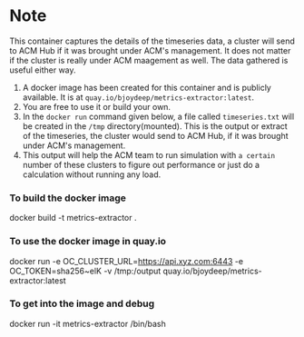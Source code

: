 # Note
This container captures the details of the timeseries data, a cluster will send to ACM Hub if it was brought under ACM's management. It does not matter if the cluster is really under ACM maagement as well. The data gathered is useful either way.

1. A docker image has been created for this container and is publicly available. It is at `quay.io/bjoydeep/metrics-extractor:latest`.
1. You are free to use it or build your own.
1. In the `docker run` command given below, a file called `timeseries.txt` will be created in the `/tmp` directory(mounted). This is the output or extract of the timeseries, the cluster would send to ACM Hub, if it was brought under ACM's management.
1. This output will help the ACM team to run simulation with `a certain` number of these clusters to figure out performance or just do a calculation without running any load.

### To build the docker image
docker build -t metrics-extractor .

### To use the docker image in quay.io
docker run -e OC_CLUSTER_URL=https://api.xyz.com:6443 -e OC_TOKEN=sha256~elK -v /tmp:/output quay.io/bjoydeep/metrics-extractor:latest

### To get into the image and debug
docker run -it metrics-extractor /bin/bash